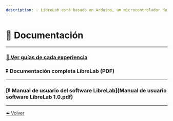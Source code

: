 ```yaml
---
description: 💡 LibreLab está basado en Arduino, un microcontrolador de código abierto.
---
```


# 🚀 Documentación

---

### [🔎 Ver guías de cada experiencia](Experimentos)

### ⏬ Documentación **completa** LibreLab (PDF)

---

### [⏬ Manual de usuario del software LibreLab](Manual de usuario software LibreLab 1.0.pdf)


---

[⬅️ Volver](./)
